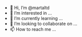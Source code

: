 - 👋 Hi, I’m @martaltd
- 👀 I’m interested in ...
- 🌱 I’m currently learning ...
- 💞️ I’m looking to collaborate on ...
- 📫 How to reach me ...

<!---
martaltd/martaltd is a ✨ special ✨ repository because its `README.md` (this file) appears on your GitHub profile.
You can click the Preview link to take a look at your changes.
--->
